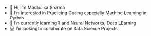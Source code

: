 - 👋 Hi, I’m Madhulika Sharma
- 🐍 I’m interested in Practicing Coding especially Machine Learning in Python 
- 🧠 I’m currently learning R and Neural Networks, Deep LEarning
- 💻 I’m looking to collaborate on Data Science Projects

<!---
MadhulikaSharma95/MadhulikaSharma95 is a ✨ special ✨ repository because its `README.md` (this file) appears on your GitHub profile.
You can click the Preview link to take a look at your changes.
--->
